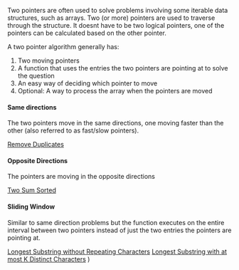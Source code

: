Two pointers are often used to solve problems involving some iterable data structures, such as arrays. Two (or more) pointers are used to traverse through the structure. It doesnt have to be two logical pointers, one of the pointers can be calculated based on the other pointer.

A two pointer algorithm generally has:
1. Two moving pointers
2. A function that uses the entries the two pointers are pointing at to solve the question
3. An easy way of deciding which pointer to move
4. Optional: A way to process the array when the pointers are moved

#### Same directions
The two pointers move in the same directions, one moving faster than the other (also referred to as fast/slow pointers).

[Remove Duplicates](Remove_Duplicates.md)

#### Opposite Directions
The pointers are moving in the opposite directions

[Two Sum Sorted](Two_Sum_Sorted.md)

#### Sliding Window
Similar to same direction problems but the function executes on the entire interval between two pointers instead of just the two entries the pointers are pointing at.

[Longest Substring without Repeating Characters](tp/Longest_Substring_wo_Repeats)
[Longest Substring with at most K Distinct Characters](tp/Longest_Substring_w_K_Distinct)
)